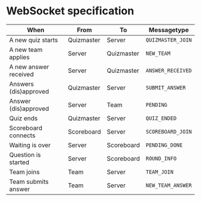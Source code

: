 # WebSocket specification

| When                  | From      | To        | Messagetype           | 
|-----------------------|-----------|-----------|-----------------------|
| A new quiz starts     | Quizmaster| Server    | ``QUIZMASTER_JOIN``   |
| A new team applies    | Server    | Quizmaster| ``NEW_TEAM``          |
| A new answer received | Server    | Quizmaster| ``ANSWER_RECEIVED``   |
| Answers (dis)approved | Quizmaster| Server    | ``SUBMIT_ANSWER``     |
| Answer (dis)approved  | Server    | Team      | ``PENDING``           |
| Quiz ends             | Quizmaster| Server    | ``QUIZ_ENDED``        | 
| Scoreboard connects   | Scoreboard| Server    | ``SCOREBOARD_JOIN``   |
| Waiting is over       | Server    | Scoreboard| ``PENDING_DONE``      |
| Question is started   | Server    | Scoreboard| ``ROUND_INFO``        |
| Team joins            | Team      | Server    | ``TEAM_JOIN``         |
| Team submits answer   | Team      | Server    | ``NEW_TEAM_ANSWER``   |